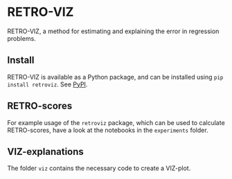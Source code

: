 # RETRO-VIZ
RETRO-VIZ, a method for estimating and explaining the error in regression problems.

## Install

RETRO-VIZ is available as a Python package, and can be installed using `pip install retroviz`. See [PyPI](https://pypi.org/project/retroviz/).

## RETRO-scores

For example usage of the `retroviz` package, which can be used to calculate RETRO-scores, have a look at the notebooks in the `experiments` folder.

## VIZ-explanations

The folder `viz` contains the necessary code to create a VIZ-plot.

